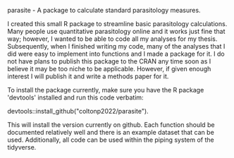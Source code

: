 parasite - A package to calculate standard parasitology measures.

I created this small R package to streamline basic parasitology calculations. Many people use quantitative parasitology online and it works just fine that way; however, I wanted to be able to code all my analyses for my thesis. Subsequently, when I finished writing my code, many of the analyses that I did were easy to implement into functions and I made a package for it. I do not have plans to publish this package to the CRAN any time soon as I believe it may be too niche to be applicable. However, if given enough interest I will publish it and write a methods paper for it.

To install the package currently, make sure you have the R package 'devtools' installed and run this code verbatim: 

devtools::install_github("coltonp2022/parasite").

This will install the version currently on github. Each function should be documented relatively well and there is an example dataset that can be used. Additionally, all code can be used within the piping system of the tidyverse. 
